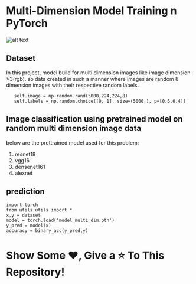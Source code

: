 # Multi-Dimension Model Training n PyTorch
![alt text](https://github.com/aryashah2k/Handwritten-Multiple-Digits-Recognizer/raw/main/assets/Header%20Snip.jpg)

## Dataset
In this project, model build for multi dimension images like image dimension >3(rgb). so data created in such a manner where images are random 8 dimension images with their respective random labels.
```
   self.image = np.random.rand(5000,224,224,8)
   self.labels = np.random.choice([0, 1], size=(5000,), p=[0.6,0.4])
```

## Image classification using pretrained model on random multi dimension image data
below are the prettrained model used for this problem:
1. resnet18
2. vgg16
3. densenet161
4. alexnet

## prediction
```
import torch
from utils.utils import *
x,y = dataset
model = torch.load('model_multi_dim.pth')
y_pred = model(x)
accuracy = binary_acc(y_pred,y)
```

# Show Some :heart:, Give a :star: To This Repository!
